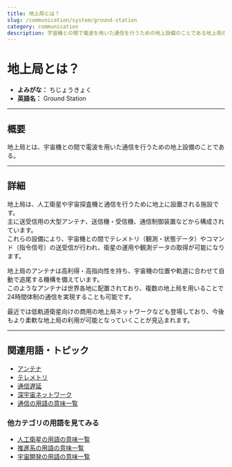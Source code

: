 ```yaml
---
title: 地上局とは？
slug: /communication/system/ground-station
category: communication
description: 宇宙機との間で電波を用いた通信を行うための地上設備のことである地上局の意味・定義・内容について解説します。  
---
```


# 地上局とは？

- **よみがな：** ちじょうきょく  
- **英語名：** Ground Station  

---

## 概要

地上局とは、宇宙機との間で電波を用いた通信を行うための地上設備のことである。  

---

## 詳細

地上局は、人工衛星や宇宙探査機と通信を行うために地上に設置される施設です。  
主に送受信用の大型アンテナ、送信機・受信機、通信制御装置などから構成されています。  
これらの設備により、宇宙機との間でテレメトリ（観測・状態データ）やコマンド（指令信号）の送受信が行われ、衛星の運用や観測データの取得が可能になります。  

地上局のアンテナは高利得・高指向性を持ち、宇宙機の位置や軌道に合わせて自動で追尾する機構を備えています。  
このようなアンテナは世界各地に配置されており、複数の地上局を用いることで24時間体制の通信を実現することも可能です。  

最近では低軌道衛星向けの商用の地上局ネットワークなども登場しており、今後もより柔軟な地上局の利用が可能となっていくことが見込まれます。  

---

## 関連用語・トピック

- [アンテナ](/docs/communication/technology/antenna)
- [テレメトリ](/docs/communication/system/telemetry)
- [通信遅延](/docs/communication/technology/communication-delay)
- [深宇宙ネットワーク](/docs/communication/system/dsn)
- [通信の用語の意味一覧](/docs/category/communication)

### 他カテゴリの用語を見てみる
- [人工衛星の用語の意味一覧](/docs/category/satellite)
- [推進系の用語の意味一覧](/docs/category/propulsion)
- [宇宙開発の用語の意味一覧](/docs/category/glossary)
